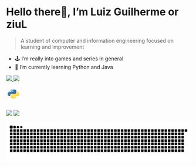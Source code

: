 Hello there👋, I’m Luiz Guilherme or ziuL
=====
>A student of computer and information engineering focused on learning and improvement

- 🕹 I’m really into games and series in general
- 🌱 I’m currently learning Python and Java
<div>
  <a href="https://github.com/ziuLGAP">
  <img height="180em" src="https://github-readme-stats.vercel.app/api?username=ziuLGA&show_icons=true&theme=tokyonight&include_all_commits=true&count_private=true"/>
  <img height="180em" src="https://github-readme-stats.vercel.app/api/top-langs/?username=ziuLGAP&layout=compact&langs_count=7&theme=tokyonight"/>
</div>
<div style="display: inline_block"><br>
  <img align="center" alt="Rafa-Python" height="30" width="40" src="https://raw.githubusercontent.com/devicons/devicon/master/icons/python/python-original.svg">
</div>

##

<div>

 <a href="https://steamcommunity.com/id/ziuLGAP/" target="_blank"><img src="https://img.shields.io/badge/Steam-000000?style=for-the-badge&logo=steam&logoColor=white" target="_blank"></a> 
  <a href = "mailto:luizapires@poli.ufrj.br"><img src="https://img.shields.io/badge/-Gmail-%23333?style=for-the-badge&logo=gmail&logoColor=white" target="_blank"></a>

 ![Snake animation](https://github.com/ziuLGAP/ziuLGAP/blob/output/github-contribution-grid-snake.svg)
</div>



